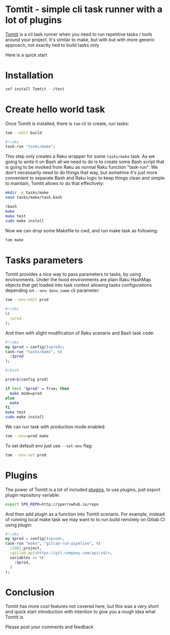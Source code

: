# Tomtit - simple cli task runner with a lot of plugins

[Tomtit](https://github.com/melezhik/Tomtit) is a cli task runner when you need to run repetitive tasks / tools around your project. It's similar to make, but with
but with more generic approach, not exactly tied to build tasks only

Here is a quick start


# Installation

```bash
zef install Tomtit --/test
```

# Create hello world task

Once Tomtit is installed, there is `tom` cli to create, run tasks:

```bash
tom --edit build 
```

```raku
#!raku
task-run "tasks/make";
```

This step only creates a Raku wrapper for some `tasks/make` task. As we going to write it on Bash all we need to do is
to create some Bash script that is going to be invoked from Raku as normal Raku function "task-run". We don't necessarily need to
do things that way, but sometime it's just more convenient to separate Bash and Raku logic to keep things clean and simple to maintain, Tomtit allows to do that effectively:

```bash
mkdir -p tasks/make
nano tasks/make/task.bash
```

```bash
!bash
make
make test
sudo make install
```

Now we can drop some Makefile to cwd, and run make task as following:


```bash
tom make
```

# Tasks parameters

Tomtit provides a nice way to pass parameters to tasks, by using environments. Under the hood environments are plain Raku HashMap objects that get loaded into task context allowing tasks configurations depending on `--env $env_name` cli parameter:


```bash
tom --env-edit prod
```

```raku
#!raku
%(
  :prod
);
```

And then with slight modification of Raku scenario and Bash task code:

```raku
#!raku
my $prod = config()<prod>;
task-run "tasks/make", %(
  :$prod
);
```

```bash
#!bash

prod=$(config prod)

if test "$prod" = True; then
  make mode=prod
else
  make
fi
make test
sudo make install 
```

We can run task with production mode enabled:

```bash
tom --env=prod make
```

To set default env just use `--set-env` flag:

```bash
tom --env-set prod
```

# Plugins

The power of Tomtit is a lot of included [plugins](https://sparrowhub.io/search?q=all), to use plugins, just export plugin repository variable:

```bash
export SP6_REPO=http://sparrowhub.io/repo
```

And then add plugin as a function into Tomtit scenario. For example, instead of running local make task we may want to
to run build remotely on Gitlab CI using plugin:

```raku
#!raku
my $prod = config()<prod>,
task-run "make", "gitlab-run-pipeline", %(
  :1001_project,
  :gitlab_api<https://git.company.com/api/v4/>,
  variables => %(
    :$prod,
  )
);
```

# Conclusion

Tomtit has more cool features not covered here, but this was a very short and quick start introduction with
intention to give you a rough idea what Tomtit is.

Please post your comments and feedback
